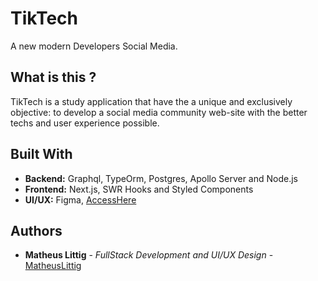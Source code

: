 # TikTech

A new modern Developers Social Media. 

## What is this ?

TikTech is a study application that have the a unique and exclusively objective: to develop a social media community web-site with the better techs and user experience possible.

## Built With

* **Backend:** Graphql, TypeOrm, Postgres, Apollo Server and Node.js
* **Frontend:** Next.js, SWR Hooks and Styled Components
* **UI/UX:** Figma, [AccessHere](https://www.figma.com/file/vpcofy0eDV0Qnjtmm96lRn/Prototype?node-id=1%3A2) 

## Authors

* **Matheus Littig** - *FullStack Development and UI/UX Design* - [MatheusLittig](https://github.com/MatheusLittig)

